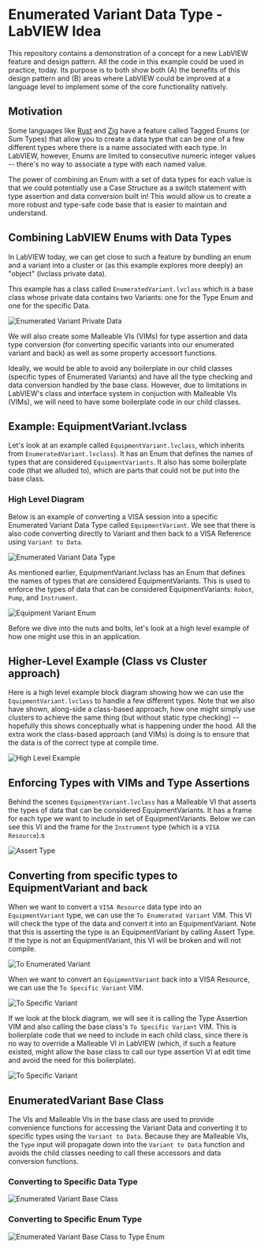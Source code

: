 # Enumerated Variant Data Type - LabVIEW Idea

This repository contains a demonstration of a concept for a new LabVIEW feature and design pattern. All the code in this example could be used in practice, today.  Its purpose is to both show both (A) the benefits of this design pattern and (B) areas where LabVIEW could be improved at a language level to implement some of the core functionality natively.

## Motivation

Some languages like [Rust](https://www.rustlang.org ) and [Zig](https://www.ziglang.org) have a feature called Tagged Enums (or Sum Types) that allow you to create a data type that can be one of a few different types where there is a name associated with each type.  In LabVIEW, however, Enums are limited to consecutive numeric integer values -- there's no way to associate a type with each named value.

The power of combining an Enum with a set of data types for each value is that we could potentially use a Case Structure as a switch statement with type assertion and data conversion built in!  This would allow us to create a more robust and type-safe code base that is easier to maintain and understand.

## Combining LabVIEW Enums with Data Types

In LabVIEW today, we can get close to such a feature by bundling an enum and a variant into a cluster or (as this example explores more deeply) an "object" (lvclass private data).

This example has a class called `EnumeratedVariant.lvclass` which is a base class whose private data contains two Variants: one for the Type Enum and one for the specific Data.

![Enumerated Variant Private Data](docs/enumerated_variant_private_data.png)

We will also create some Malleable VIs (VIMs) for type assertion and data type conversion (for converting specific variants into our enumerated variant and back) as well as some property accessort functions.

Ideally, we would be able to avoid any boilerplate in our child classes (specific types of Enumerated Variants) and have all the type checking and data conversion handled by the base class.  However, due to limitations in LabVIEW's class and interface system in conjuction with Malleable VIs (VIMs), we will need to have some boilerplate code in our child classes.

## Example: EquipmentVariant.lvclass

Let's look at an example called `EquipmentVariant.lvclass`, which inherits from `EnumeratedVariant.lvclass`).  It has an Enum that defines the names of types that are considered `EquipmentVariants`. It also has some boilerplate code (that we alluded to), which are parts that could not be put into the base class.

### High Level Diagram

Below is an example of converting a VISA session into a specific Enumerated Variant Data Type called `EquipmentVariant`.  We see that there is also code converting directly to Variant and then back to a VISA Reference using `Variant to Data`.

![Enumerated Variant Data Type](docs/to_and_from_enumerated_variant.png)

As mentioned earlier, EquipmentVariant.lvclass has an Enum that defines the names of types that are considered EquipmentVariants.  This is used to enforce the types of data that can be considered EquipmentVariants: `Robot`, `Pump`, and `Instrument`.

![Equipment Variant Enum](docs/equipment_variant_enum.png)

Before we dive into the nuts and bolts, let's look at a high level example of how one might use this in an application.

## Higher-Level Example (Class vs Cluster approach)

Here is a high level example block diagram showing how we can use the `EquipmentVariant.lvclass` to handle a few different types.  Note that we also have shown, along-side a class-based approach, how one might simply use clusters to achieve the same thing (but without static type checking) -- hopefully this shows conceptually what is happening under the hood. All the extra work the class-based approach (and VIMs) is doing is to ensure that the data is of the correct type at compile time.

![High Level Example](docs/example_equipment_variant.png)

## Enforcing Types with VIMs and Type Assertions

Behind the scenes `EquipmentVariant.lvclass` has a Malleable VI that asserts the types of data that can be considered EquipmentVariants.  It has a frame for each type we want to include in set of EquipmentVariants. Below we can see this VI and the frame for the `Instrument` type (which is a `VISA Resource`).s

![Assert Type](docs/equipment_variant_assert_type_vim.png)

## Converting from specific types to EquipmentVariant and back

When we want to convert a `VISA Resource` data type into an `EquipmentVariant` type, we can use the `To Enumerated Variant` VIM.  This VI will check the type of the data and convert it into an EquipmentVariant.  Note that this is asserting the type is an EquipmentVariant by calling Assert Type.  If the type is not an EquipmentVariant, this VI will be broken and will not compile.

![To Enumerated Variant](docs/equipment_variant_to_enumerated_variant.png)

When we want to convert an `EquipmentVariant` back into a VISA Resource, we can use the `To Specific Variant` VIM.

![To Specific Variant](docs/to_specific_variant.png)

If we look at the block diagram, we will see it is calling the Type Assertion VIM and also calling the base class's `To Specific Variant` VIM.  This is boilerplate code that we need to include in each child class, since there is no way to override a Malleable VI in LabVIEW (which, if such a feature existed, might allow the base class to call our type assertion VI at edit time and avoid the need for this boilerplate).

![To Specific Variant](docs/equipment_variant_to_specific_variant.png)

## EnumeratedVariant Base Class

The VIs and Malleable VIs in the base class are used to provide convenience functions for accessing the Variant Data and converting it to specific types using the `Variant to Data`.  Because they are Malleable VIs, the `Type` input will propagate down into the `Variant to Data` function and avoids the child classes needing to call these accessors and data conversion functions.

### Converting to Specific Data Type

![Enumerated Variant Base Class](docs/base_class_to_specific_type_vim.png)

### Converting to Specific Enum Type

![Enumerated Variant Base Class to Type Enum](docs/base_class_to_type_enum.png)